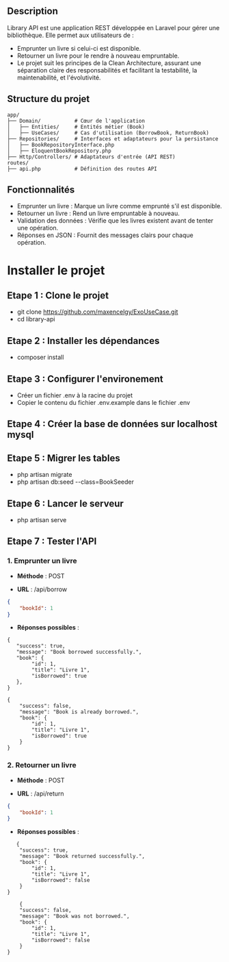 ## Description

Library API est une application REST développée en Laravel pour gérer une bibliothèque. Elle permet aux utilisateurs
de :

- Emprunter un livre si celui-ci est disponible.
- Retourner un livre pour le rendre à nouveau empruntable.
- Le projet suit les principes de la Clean Architecture, assurant une séparation claire des responsabilités et
  facilitant la testabilité, la maintenabilité, et l'évolutivité.

## Structure du projet

```
app/
├── Domain/           # Cœur de l'application
│   ├── Entities/     # Entités métier (Book)
│   ├── UseCases/     # Cas d'utilisation (BorrowBook, ReturnBook)
├── Repositories/     # Interfaces et adaptateurs pour la persistance
│   ├── BookRepositoryInterface.php
│   ├── EloquentBookRepository.php
├── Http/Controllers/ # Adaptateurs d'entrée (API REST)
routes/
├── api.php           # Définition des routes API

```

## Fonctionnalités

- Emprunter un livre : Marque un livre comme emprunté s'il est disponible.
- Retourner un livre : Rend un livre empruntable à nouveau.
- Validation des données : Vérifie que les livres existent avant de tenter une opération.
- Réponses en JSON : Fournit des messages clairs pour chaque opération.


# Installer le projet 
## Etape 1 :  Clone le projet

- git clone https://github.com/maxencelgy/ExoUseCase.git
- cd library-api

## Etape 2 :  Installer les dépendances

- composer install

## Etape 3 :  Configurer l'environement

- Créer un fichier .env à la racine du projet
- Copier le contenu du fichier .env.example dans le fichier .env

## Etape 4 :  Créer la base de données sur localhost mysql

## Etape 5 : Migrer les tables

- php artisan migrate
- php artisan db:seed --class=BookSeeder

## Etape 6 :  Lancer le serveur

- php artisan serve

## Etape 7 :  Tester l'API

### **1\. Emprunter un livre**

* **Méthode** : POST

* **URL** : /api/borrow

```json
{
    "bookId": 1
}
```

* **Réponses possibles** :

```
{ 
   "success": true,
   "message": "Book borrowed successfully.",
   "book": {
        "id": 1,
        "title": "Livre 1",
        "isBorrowed": true 
   },
}

```

```
{
    "success": false,
    "message": "Book is already borrowed.",
    "book": {
        "id": 1,
        "title": "Livre 1",
        "isBorrowed": true
    }
}
```

### **2\. Retourner un livre**

* **Méthode** : POST

* **URL** : /api/return

```json
{
    "bookId": 1
}
```

* **Réponses possibles** :

```
   {
    "success": true,
    "message": "Book returned successfully.",
    "book": {
        "id": 1,
        "title": "Livre 1",
        "isBorrowed": false
    }
}   
```
```
    {
    "success": false,
    "message": "Book was not borrowed.",
    "book": {
        "id": 1,
        "title": "Livre 1",
        "isBorrowed": false
    }
}
```
